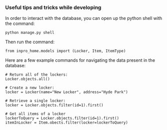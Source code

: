 ### Useful tips and tricks while developing
In order to interact with the database, you can open up the python shell with the command:

    python manage.py shell
    
Then run the command:
    
    from inpro_home.models import (Locker, Item, ItemType)
    
Here are a few example commands for navigating the data present in the database:

    # Return all of the lockers:
    Locker.objects.all()
    
    # Create a new locker:
    locker = Locker(name="New Locker", address="Hyde Park")
    
    # Retrieve a single locker:
    locker = Locker.objects.filter(id=1).first()
    
    # Get all items of a locker
    lockerToQuery = Locker.objects.filter(id=1).first()
    itemInLocker = Item.obects.filter(locker=lockerToQuery) 
    
    
    